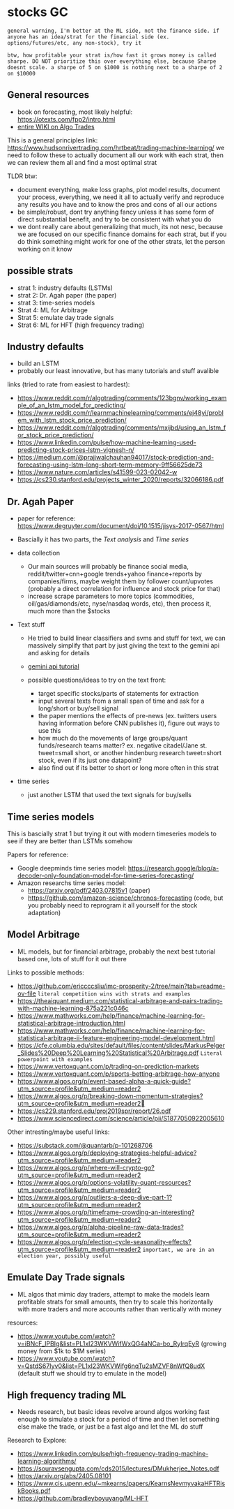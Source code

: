 # stocks GC

`general warning, I'm better at the ML side, not the finance side. if anyone has an idea/strat for the financial side (ex. options/futures/etc, any non-stock), try it`

`btw, how profitable your strat is/how fast it grows money is called sharpe. DO NOT prioritize this over everything else, because Sharpe doesnt scale. a sharpe of 5 on $1000 is nothing next to a sharpe of 2 on $10000`

## General resources

 - book on forecasting, most likely helpful: https://otexts.com/fpp2/intro.html
 - [entire WIKI on Algo Trades](https://www.reddit.com/r/algotrading/wiki/index/)
 
This is a general principles link: https://www.hudsonrivertrading.com/hrtbeat/trading-machine-learning/
we need to follow these to actually document all our work with each strat, then we can review them all and find a most optimal strat

TLDR btw:

 - document everything, make loss graphs, plot model results, document your process, everything, we need it all to actually verify and reproduce any results you have and to know the pros and cons of all our actions
 - be simple/robust, dont try anything fancy unless it has some form of direct substantial benefit, and try to be consistent with what you do
 - we dont really care about generalizing that much, its not nesc, because we are focused on our specific finance domains for each strat, but if you do think something might work for one of the other strats, let the person working on it know

## possible strats 

 - strat 1: industry defaults (LSTMs)
 - strat 2: Dr. Agah paper (the paper)
 - strat 3: time-series models
 - Strat 4: ML for Arbitrage
 - Strat 5: emulate day trade signals
 - Strat 6: ML for HFT (high frequency trading)

## Industry defaults

 - build an LSTM
 - probably our least innovative, but has many tutorials and stuff avalible

links (tried to rate from easiest to hardest):

 - https://www.reddit.com/r/algotrading/comments/123bgnv/working_example_of_an_lstm_model_for_predicting/
 - https://www.reddit.com/r/learnmachinelearning/comments/ej48yi/problem_with_lstm_stock_price_prediction/
 - https://www.reddit.com/r/algotrading/comments/mxijbd/using_an_lstm_for_stock_price_prediction/
 - https://www.linkedin.com/pulse/how-machine-learning-used-predicting-stock-prices-lstm-vignesh-n/
 - https://medium.com/@prajjwalchauhan94017/stock-prediction-and-forecasting-using-lstm-long-short-term-memory-9ff56625de73
 - https://www.nature.com/articles/s41599-023-02042-w
 - https://cs230.stanford.edu/projects_winter_2020/reports/32066186.pdf

## Dr. Agah Paper 

 - paper for reference: https://www.degruyter.com/document/doi/10.1515/jisys-2017-0567/html

 - Bascially it has two parts, the *Text analysis* and *Time series*

 - data collection
     - Our main sources will probably be finance social media, reddit/twitter+cnn+google trends+yahoo finance+reports by companies/firms, maybe weight them by follower count/upvotes (probably a direct correlation for influence and stock price for that)
     - increase scrape parameters to more topics (commodities, oil/gas/diamonds/etc, nyse/nasdaq words, etc), then process it, much more than the $stocks

 - Text stuff 
     - He tried to build linear classifiers and svms and stuff for text, we can massively simplify that part by just giving the text to the gemini api and asking for details 
     - [gemini api tutorial](https://aistudio.google.com/)

     - possible questions/ideas to try on the text front:
         - target specific stocks/parts of statements for extraction
         - input several texts from a small span of time and ask for a long/short or buy/sell signal
         - the paper mentions the effects of pre-news (ex. twitters users having information before CNN publishes it), figure out ways to use this
         - how much do the movements of large groups/quant funds/research teams matter? ex. negative citadel/Jane st. tweet=small short, or another hindenburg research tweet=short stock, even if its just one datapoint?
       - also find out if its better to short or long more often in this strat

 - time series 
     - just another LSTM that used the text signals for buy/sells

## Time series models

This is bascially strat 1 but trying it out with modern timeseries models to see if they are better than LSTMs somehow

Papers for reference:

 - Google deepminds time series model: https://research.google/blog/a-decoder-only-foundation-model-for-time-series-forecasting/
 - Amazon researchs time series model:
     - https://arxiv.org/pdf/2403.07815v1 (paper)
     - https://github.com/amazon-science/chronos-forecasting (code, but you probably need to reprogram it all yourself for the stock adaptation)

## Model Arbitrage

 - ML models, but for financial arbitrage, probably the next best tutorial based one, lots of stuff for it out there

Links to possible methods:

 - https://github.com/ericcccsliu/imc-prosperity-2/tree/main?tab=readme-ov-file `literal competition wins with strats and examples`
 - https://theaiquant.medium.com/statistical-arbitrage-and-pairs-trading-with-machine-learning-875a221c046c
 - https://www.mathworks.com/help/finance/machine-learning-for-statistical-arbitrage-introduction.html
 - https://www.mathworks.com/help/finance/machine-learning-for-statistical-arbitrage-ii-feature-engineering-model-development.html
 - https://cfe.columbia.edu/sites/default/files/content/slides/MarkusPelger_Slides%20Deep%20Learning%20Statistical%20Arbitrage.pdf `Literal powerpoint with examples`
 - https://www.vertoxquant.com/p/trading-on-prediction-markets
 - https://www.vertoxquant.com/p/sports-betting-arbitrage-how-anyone
 - https://www.algos.org/p/event-based-alpha-a-quick-guide?utm_source=profile&utm_medium=reader2
 - https://www.algos.org/p/breaking-down-momentum-strategies?utm_source=profile&utm_medium=reader2
 - https://cs229.stanford.edu/proj2019spr/report/26.pdf
 - https://www.sciencedirect.com/science/article/pii/S1877050922005610

Other intresting/maybe useful links:

 - https://substack.com/@quantarb/p-101268706
 - https://www.algos.org/p/deploying-strategies-helpful-advice?utm_source=profile&utm_medium=reader2
 - https://www.algos.org/p/where-will-crypto-go?utm_source=profile&utm_medium=reader2
 - https://www.algos.org/p/options-volatility-quant-resources?utm_source=profile&utm_medium=reader2
 - https://www.algos.org/p/outliers-a-deep-dive-part-1?utm_source=profile&utm_medium=reader2
 - https://www.algos.org/p/timeframe-crowding-an-interesting?utm_source=profile&utm_medium=reader2
 - https://www.algos.org/p/alpha-pipeline-raw-data-trades?utm_source=profile&utm_medium=reader2
 - https://www.algos.org/p/election-cycle-seasonality-effects?utm_source=profile&utm_medium=reader2 `important, we are in an election year, possibly useful`

## Emulate Day Trade signals 

 - ML algos that mimic day traders, attempt to make the models learn profitable strats for small amounts, then try to scale this horizontally with more traders and more accounts rather than vertically with money 

resources:
 - https://www.youtube.com/watch?v=iBNcF_lPBIg&list=PL1xI23WKVWifWxQG4aNCa-bo_RyIrqEyR (growing money from $1k to $1M series)
 - https://www.youtube.com/watch?v=QstdS67Iyv0&list=PL1xI23WKVWifg6nqTu2sMZVF8nWfQ8udX (default stuff we should try to emulate in the model)

## High frequency trading ML 

 - Needs research, but basic ideas revolve around algos working fast enough to simulate a stock for a period of time and then let something else make the trade, or just be a fast algo and let the ML do stuff 

Research to Explore:

 - https://www.linkedin.com/pulse/high-frequency-trading-machine-learning-algorithms/ 
 - https://souravsengupta.com/cds2015/lectures/DMukherjee_Notes.pdf
 - https://arxiv.org/abs/2405.08101
 - https://www.cis.upenn.edu/~mkearns/papers/KearnsNevmyvakaHFTRiskBooks.pdf
 - https://github.com/bradleyboyuyang/ML-HFT
